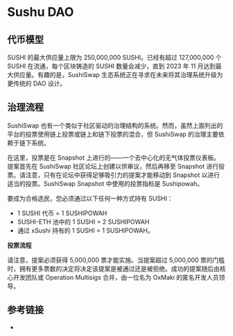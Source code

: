 # Sushu DAO


## 代币模型
SUSHI 的最大供应量上限为 250,000,000 SUSHI。已经有超过 127,000,000 个 SUSHI 在流通，每个区块铸造的 SUSHI 数量会减少，直到 2023 年 11 月达到最大供应量。有趣的是，SushiSwap 生态系统正在寻求在未来将其治理系统升级为更传统的 DAO 设计。

## 治理流程
SushiSwap 也有一个类似于社区驱动的治理结构的系统。然而，虽然上面列出的平台的投票使用链上投票或链上和链下投票的混合，但 SushiSwap 的治理主要依赖于链下系统。

在这里，投票是在 Snapshot 上进行的——一个去中心化的无气体投票仪表板。提案首先在 SushiSwap 社区论坛上创建以供审议，然后再移至 Snapshot 进行投票。请注意，只有在论坛中获得足够吸引力的提案才能移动到 Snapshot 以进行适当的投票。SushiSwap Snapshot 中使用的投票指标是 Sushipowah。

要成为合格选民，您必须通过以下任何一种方式持有 SUSHI：

- 1 SUSHI 代币 = 1 SUSHIPOWAH  
- SUSHI-ETH 池中的 1 SUSHI = 2 SUSHIPOWAH  
- 通过 xSushi 持有的 1 SUSHI = 1 SUSHIPOWAH。  

**投票流程**

请注意，提案必须获得 5,000,000 票才能实施。当提案超过 5,000,000 票的门槛时，拥有更多票数的决定将决定该提案是被通过还是被拒绝。成功的提案随后由核心开发团队或 Operation Multisigs 合并，由一位名为 OxMaki 的匿名开发人员领导。




## 参考链接
- 